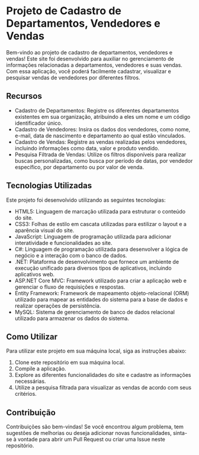 <!DOCTYPE html>
<html>
<head>
  <meta charset="UTF-8">
</head>
<body>
  <h1>Projeto de Cadastro de Departamentos, Vendedores e Vendas</h1>
  
  <p>Bem-vindo ao projeto de cadastro de departamentos, vendedores e vendas! Este site foi desenvolvido para auxiliar no gerenciamento de informações relacionadas a departamentos, vendedores e suas vendas. Com essa aplicação, você poderá facilmente cadastrar, visualizar e pesquisar vendas de vendedores por diferentes filtros.</p>
  
  <h2>Recursos</h2>
  
  <ul>
    <li>Cadastro de Departamentos: Registre os diferentes departamentos existentes em sua organização, atribuindo a eles um nome e um código identificador único.</li>
    <li>Cadastro de Vendedores: Insira os dados dos vendedores, como nome, e-mail, data de nascimento e departamento ao qual estão vinculados.</li>
    <li>Cadastro de Vendas: Registre as vendas realizadas pelos vendedores, incluindo informações como data, valor e produto vendido.</li>
    <li>Pesquisa Filtrada de Vendas: Utilize os filtros disponíveis para realizar buscas personalizadas, como busca por período de datas, por vendedor específico, por departamento ou por valor de venda.</li>
  </ul>
  
  <h2>Tecnologias Utilizadas</h2>
  
  <p>Este projeto foi desenvolvido utilizando as seguintes tecnologias:</p>
  
  <ul>
    <li>HTML5: Linguagem de marcação utilizada para estruturar o conteúdo do site.</li>
    <li>CSS3: Folhas de estilo em cascata utilizadas para estilizar o layout e a aparência visual do site.</li>
    <li>JavaScript: Linguagem de programação utilizada para adicionar interatividade e funcionalidades ao site.</li>
    <li>C#: Linguagem de programação utilizada para desenvolver a lógica de negócio e a interação com o banco de dados.</li>
    <li>.NET: Plataforma de desenvolvimento que fornece um ambiente de execução unificado para diversos tipos de aplicativos, incluindo aplicativos web.</li>
    <li>ASP.NET Core MVC: Framework utilizado para criar a aplicação web e gerenciar o fluxo de requisições e respostas.</li>
    <li>Entity Framework: Framework de mapeamento objeto-relacional (ORM) utilizado para mapear as entidades do sistema para a base de dados e realizar operações de persistência.</li>
    <li>MySQL: Sistema de gerenciamento de banco de dados relacional utilizado para armazenar os dados do sistema.</li>
  </ul>
  
  <h2>Como Utilizar</h2>
  
  <p>Para utilizar este projeto em sua máquina local, siga as instruções abaixo:</p>
  
  <ol>
    <li>Clone este repositório em sua máquina local.</li>
    <li>Compile a aplicação.</li>
    <li>Explore as diferentes funcionalidades do site e cadastre as informações necessárias.</li>
    <li>Utilize a pesquisa filtrada para visualizar as vendas de acordo com seus critérios.</li>
  </ol>
  
  <h2>Contribuição</h2>
  
  <p>Contribuições são bem-vindas! Se você encontrou algum problema, tem sugestões de melhorias ou deseja adicionar novas funcionalidades, sinta-se à vontade para abrir um Pull Request ou criar uma Issue neste repositório.</p>
